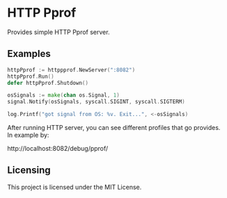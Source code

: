 # HTTP Pprof

Provides simple HTTP Pprof server.

## Examples

``` go
httpPprof := httppprof.NewServer(":8082")
httpPprof.Run()
defer httpPprof.Shutdown()

osSignals := make(chan os.Signal, 1)
signal.Notify(osSignals, syscall.SIGINT, syscall.SIGTERM)

log.Printf("got signal from OS: %v. Exit...", <-osSignals)
```

After running HTTP server, you can see different profiles that go provides. In example by: 

http://localhost:8082/debug/pprof/

## Licensing

This project is licensed under the MIT License.